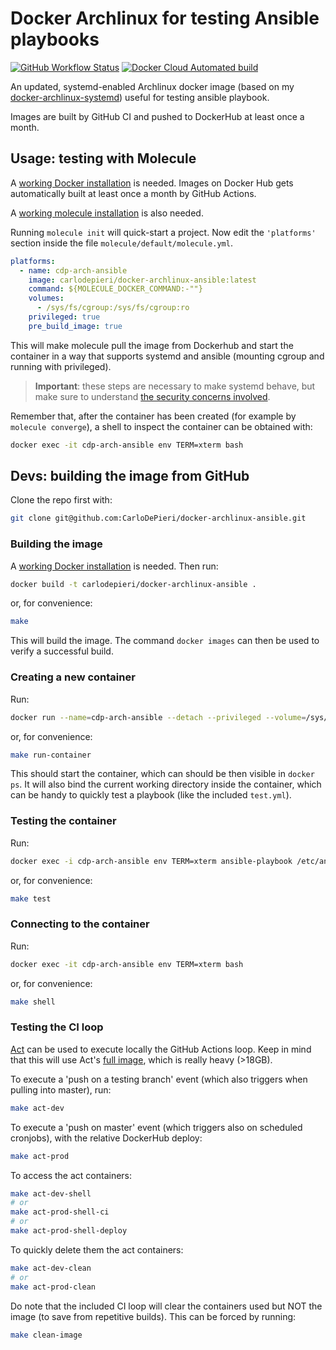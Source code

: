 # Docker Archlinux for testing Ansible playbooks

[![GitHub Workflow Status](https://img.shields.io/github/workflow/status/carlodepieri/docker-archlinux-ansible/prod?logo=github)](https://github.com/CarloDePieri/docker-archlinux-ansible/actions/workflows/prod.yml) [![Docker Cloud Automated build](https://img.shields.io/docker/cloud/automated/carlodepieri/docker-archlinux-ansible?logo=docker)](https://hub.docker.com/r/carlodepieri/docker-archlinux-ansible)

An updated, systemd-enabled Archlinux docker image (based on my [docker-archlinux-systemd](https://hub.docker.com/r/carlodepieri/docker-archlinux-systemd))
useful for testing ansible playbook.

Images are built by GitHub CI and pushed to DockerHub at least once a month.

## Usage: testing with Molecule

A [working Docker installation](https://docs.docker.com/engine/install/) is needed.
Images on Docker Hub gets automatically built at least once a month by GitHub Actions.

A [working molecule installation](https://molecule.readthedocs.io/en/latest/installation.html) is also needed.

Running `molecule init` will quick-start a project.
Now edit the `'platforms'` section inside the file `molecule/default/molecule.yml`.

```yml
platforms:
  - name: cdp-arch-ansible
    image: carlodepieri/docker-archlinux-ansible:latest
    command: ${MOLECULE_DOCKER_COMMAND:-""}
    volumes:
      - /sys/fs/cgroup:/sys/fs/cgroup:ro
    privileged: true
    pre_build_image: true
```

This will make molecule pull the image from Dockerhub and start the container in a way that
supports systemd and ansible (mounting cgroup and running with privileged).

> **Important**: these steps are necessary to make systemd behave,
> but make sure to understand [the security concerns involved](https://docs.docker.com/engine/reference/run/#runtime-privilege-and-linux-capabilities).

Remember that, after the container has been created (for example by `molecule converge`),
a shell to inspect the container can be obtained with:

```bash
docker exec -it cdp-arch-ansible env TERM=xterm bash
```

## Devs: building the image from GitHub

Clone the repo first with:

```bash
git clone git@github.com:CarloDePieri/docker-archlinux-ansible.git
```

### Building the image

A [working Docker installation](https://docs.docker.com/engine/install/) is needed.
Then run:

```bash
docker build -t carlodepieri/docker-archlinux-ansible .
```

or, for convenience:

```bash
make
```

This will build the image. The command `docker images` can then be used to verify a
successful build.

### Creating a new container

Run:

```bash
docker run --name=cdp-arch-ansible --detach --privileged --volume=/sys/fs/cgroup:/sys/fs/cgroup:ro --volume=`pwd`:/etc/ansible/roles/role_under_test:ro carlodepieri/docker-archlinux-ansible
```

or, for convenience:

```bash
make run-container
```

This should start the container, which can should be then visible in `docker ps`.
It will also bind the current working directory inside the container, which can be handy to quickly test a playbook (like the included `test.yml`).

### Testing the container

Run:

```bash
docker exec -i cdp-arch-ansible env TERM=xterm ansible-playbook /etc/ansible/roles/role_under_test/test.yml --syntax-check
```

or, for convenience:

```bash
make test
```

### Connecting to the container

Run:

```bash
docker exec -it cdp-arch-ansible env TERM=xterm bash
```

or, for convenience:

```bash
make shell
```

### Testing the CI loop

[Act](https://github.com/nektos/act) can be used to execute locally the GitHub
Actions loop. Keep in mind that this will use Act's
[full image](https://hub.docker.com/r/nektos/act-environments-ubuntu/tags),
which is really heavy (>18GB).

To execute a 'push on a testing branch' event (which also triggers when pulling
into master), run:

```bash
make act-dev
```

To execute a 'push on master' event (which triggers also on scheduled cronjobs),
with the relative DockerHub deploy:

```bash
make act-prod
```

To access the act containers:

```bash
make act-dev-shell
# or
make act-prod-shell-ci
# or
make act-prod-shell-deploy
```

To quickly delete them the act containers:

```bash
make act-dev-clean
# or
make act-prod-clean
```

Do note that the included CI loop will clear the containers used but NOT the image (to save from repetitive builds). This can be forced by running:

```bash
make clean-image
```

